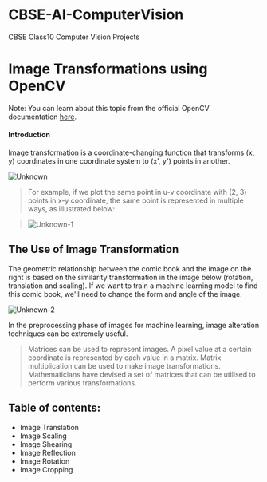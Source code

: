 # CBSE-AI-ComputerVision
CBSE Class10 Computer Vision Projects

# Image Transformations using OpenCV

Note: You can learn about this topic from the official OpenCV documentation [here](https://docs.opencv.org/4.x/da/d6e/tutorial_py_geometric_transformations.html).

#### Introduction
Image transformation is a coordinate-changing function that transforms (x, y) coordinates in one coordinate system to (x', y') points in another.

<img src="https://i.ibb.co/wcc125Z/Unknown.png" alt="Unknown" border="0">

> For example, if we plot the same point in u-v coordinate with (2, 3) points in x-y coordinate, the same point is represented in multiple ways, as illustrated below:

> <img src="https://i.ibb.co/dQWTWH7/Unknown-1.png" alt="Unknown-1" border="0">

## The Use of Image Transformation
The geometric relationship between the comic book and the image on the right is based on the similarity transformation in the image below (rotation, translation and scaling). If we want to train a machine learning model to find this comic book, we'll need to change the form and angle of the image.

<img src="https://i.ibb.co/PN0TzVJ/Unknown-2.png" alt="Unknown-2" border="0">

In the preprocessing phase of images for machine learning, image alteration techniques can be extremely useful.

> Matrices can be used to represent images. A pixel value at a certain coordinate is represented by each value in a matrix. Matrix multiplication can be used to make image transformations. Mathematicians have devised a set of matrices that can be utilised to perform various transformations.

## Table of contents:

- Image Translation
- Image Scaling
- Image Shearing
- Image Reflection
- Image Rotation
- Image Cropping
